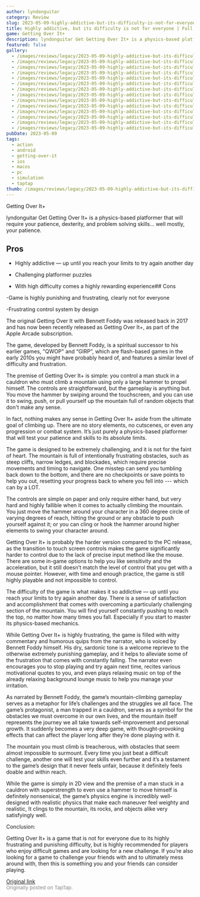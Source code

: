 ```yaml
---
author: lyndonguitar
category: Review
slug: 2023-05-09-highly-addictive-but-its-difficulty-is-not-for-everyone-full-review-getting-over-it
title: Highly addictive, but its difficulty is not for everyone | Full Review - Getting Over It+
game: Getting Over It+
description: lyndonguitar Get Getting Over It+ is a physics-based platformer that will require your patience, dexterity, and problem solving skills… well mostly, your patience.
featured: false
gallery:
  - /images/reviews/legacy/2023-05-09-highly-addictive-but-its-difficulty-is-not-for-everyone--full-review---getting-over-it-0.avif
  - /images/reviews/legacy/2023-05-09-highly-addictive-but-its-difficulty-is-not-for-everyone--full-review---getting-over-it-1.avif
  - /images/reviews/legacy/2023-05-09-highly-addictive-but-its-difficulty-is-not-for-everyone--full-review---getting-over-it-2.avif
  - /images/reviews/legacy/2023-05-09-highly-addictive-but-its-difficulty-is-not-for-everyone--full-review---getting-over-it-3.avif
  - /images/reviews/legacy/2023-05-09-highly-addictive-but-its-difficulty-is-not-for-everyone--full-review---getting-over-it-4.avif
  - /images/reviews/legacy/2023-05-09-highly-addictive-but-its-difficulty-is-not-for-everyone--full-review---getting-over-it-5.avif
  - /images/reviews/legacy/2023-05-09-highly-addictive-but-its-difficulty-is-not-for-everyone--full-review---getting-over-it-6.avif
  - /images/reviews/legacy/2023-05-09-highly-addictive-but-its-difficulty-is-not-for-everyone--full-review---getting-over-it-7.avif
  - /images/reviews/legacy/2023-05-09-highly-addictive-but-its-difficulty-is-not-for-everyone--full-review---getting-over-it-8.avif
  - /images/reviews/legacy/2023-05-09-highly-addictive-but-its-difficulty-is-not-for-everyone--full-review---getting-over-it-9.avif
  - /images/reviews/legacy/2023-05-09-highly-addictive-but-its-difficulty-is-not-for-everyone--full-review---getting-over-it-10.avif
  - /images/reviews/legacy/2023-05-09-highly-addictive-but-its-difficulty-is-not-for-everyone--full-review---getting-over-it-11.avif
  - /images/reviews/legacy/2023-05-09-highly-addictive-but-its-difficulty-is-not-for-everyone--full-review---getting-over-it-12.avif
  - /images/reviews/legacy/2023-05-09-highly-addictive-but-its-difficulty-is-not-for-everyone--full-review---getting-over-it-13.avif
pubDate: 2023-05-09
tags:
  - action
  - android
  - getting-over-it
  - ios
  - macos
  - pc
  - simulation
  - taptap
thumb: /images/reviews/legacy/2023-05-09-highly-addictive-but-its-difficulty-is-not-for-everyone--full-review---getting-over-it-0.avif
---
```


Getting Over It+

lyndonguitar
Get
Getting Over It+ is a physics-based platformer that will require your patience, dexterity, and problem solving skills… well mostly, your patience.




## Pros



- Highly addictive — up until you reach your limits to try again another day


- Challenging platformer puzzles


- With high difficulty comes a highly rewarding experience## Cons


-Game is highly punishing and frustrating, clearly not for everyone

-Frustrating control system by design

The original Getting Over It with Bennett Foddy was released back in 2017 and has now been recently released as Getting Over It+, as part of the Apple Arcade subscription.

The game, developed by Bennett Foddy, is a spiritual successor to his earlier games, "QWOP" and “GIRP”, which are flash-based games in the early 2010s you might have probably heard of,  and features a similar level of difficulty and frustration.

The premise of Getting Over It+ is simple: you control a man stuck in a cauldron who must climb a mountain using only a large hammer to propel himself. The controls are straightforward, but the gameplay is anything but. You move the hammer by swiping around the touchscreen, and you can use it to swing, push, or pull yourself up the mountain full of random objects that don't make any sense.

In fact, nothing makes any sense in Getting Over It+ aside from the ultimate goal of climbing up. There are no story elements, no cutscenes, or even any progression or combat system. It’s just purely a physics-based platformer that will test your patience and skills to its absolute limits.

The game is designed to be extremely challenging, and it is not for the faint of heart. The mountain is full of intentionally frustrating obstacles, such as steep cliffs, narrow ledges, and blockades, which require precise movements and timing to navigate. One misstep can send you tumbling back down to the bottom, and there are no checkpoints or save points to help you out, resetting your progress back to where you fell into --- which can by a LOT.

The controls are simple on paper and only require either hand, but very hard and highly fallible when it comes to actually climbing the mountain. You just move the hammer around your character in a 360 degree circle of varying degrees of reach, hitting the ground or any obstacle to push yourself against it; or you can cling or hook the hammer around higher elements to swing your character around.

Getting Over It+ is probably the harder version compared to the PC release, as the transition to touch screen controls makes the game significantly harder to control due to the lack of precise input method like the mouse. There are some in-game options to help you like sensitivity and the acceleration, but it still doesn’t match the level of control that you get with a mouse pointer. However, with time and enough practice, the game is still highly playable and not impossible to control.

The difficulty of the game is what makes it so addictive — up until you reach your limits to try again another day. There is a sense of satisfaction and accomplishment that comes with overcoming a particularly challenging section of the mountain. You will find yourself constantly pushing to reach the top, no matter how many times you fall. Especially if you start to master its physics-based mechanics.

While Getting Over It+ is highly frustrating, the game is filled with witty commentary and humorous quips from the narrator, who is voiced by Bennett Foddy himself. His dry, sardonic tone is a welcome reprieve to the otherwise extremely punishing gameplay, and it helps to alleviate some of the frustration that comes with constantly falling. The narrator even encourages you to stop playing and try again next time, recites various motivational quotes to you, and even plays relaxing music on top of the already relaxing background lounge music to help you manage your irritation.

As narrated by Bennett Foddy, the game’s mountain-climbing gameplay serves as a metaphor for life’s challenges and the struggles we all face. The game’s protagonist, a man trapped in a cauldron, serves as a symbol for the obstacles we must overcome in our own lives, and the mountain itself represents the journey we all take towards self-improvement and personal growth. It suddenly becomes a very deep game, with thought-provoking effects that can affect the player long after they’re done playing with it.

The mountain you must climb is treacherous, with obstacles that seem almost impossible to surmount. Every time you just beat a difficult challenge, another one will test your skills even further and it’s a testament to the game’s design that it never feels unfair, because it definitely feels doable and within reach.

While the game is simply in 2D view and the premise of a man stuck in a cauldron with superstrength to even use a hammer to move himself is definitely nonsensical, the game’s physics engine is incredibly well-designed with realistic physics that make each maneuver feel weighty and realistic, It clings to the mountain, its rocks, and objects alike very satisfyingly well.

Conclusion:

Getting Over It+ is a game that is not for everyone due to its highly frustrating and punishing difficulty, but is highly recommended for players who enjoy difficult games and are looking for a new challenge. If you’re also looking for a game to challenge your friends with and to ultimately mess around with, then this is something you and your friends can consider playing.

[Original link](https://www.taptap.io/post/5377545)<br><span style="font-size: 0.95em; color: #888;">Originally posted on TapTap.</span>